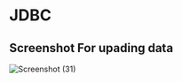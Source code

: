 # JDBC
## Screenshot For upading data
![Screenshot (31)](https://user-images.githubusercontent.com/60415348/128705970-ef4c37cf-f576-4be3-9bb1-3df77de0ebf7.png)
